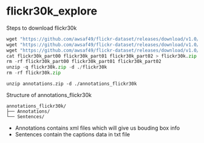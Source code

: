 # flickr30k_explore

Steps to download flickr30k
```python
wget "https://github.com/awsaf49/flickr-dataset/releases/download/v1.0/flickr30k_part00"
wget "https://github.com/awsaf49/flickr-dataset/releases/download/v1.0/flickr30k_part01"
wget "https://github.com/awsaf49/flickr-dataset/releases/download/v1.0/flickr30k_part02"
cat flickr30k_part00 flickr30k_part01 flickr30k_part02 > flickr30k.zip
rm -rf flickr30k_part00 flickr30k_part01 flickr30k_part02
unzip -q flickr30k.zip -d ./flickr30k
rm -rf flickr30k.zip
```

```bashrc
unzip annotations.zip -d ./annotations_flickr30k
```

Structure of annotations_flickr30k
```plaintext
annotations_flickr30k/
├── Annotations/
└── Sentences/
```

- Annotations contains xml files which will give us bouding box info
- Sentences contain the captions data in txt file

